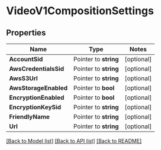# VideoV1CompositionSettings

## Properties
Name | Type | Notes
------------ | ------------- | -------------
**AccountSid** | Pointer to **string** | [optional] 
**AwsCredentialsSid** | Pointer to **string** | [optional] 
**AwsS3Url** | Pointer to **string** | [optional] 
**AwsStorageEnabled** | Pointer to **bool** | [optional] 
**EncryptionEnabled** | Pointer to **bool** | [optional] 
**EncryptionKeySid** | Pointer to **string** | [optional] 
**FriendlyName** | Pointer to **string** | [optional] 
**Url** | Pointer to **string** | [optional] 

[[Back to Model list]](../README.md#documentation-for-models) [[Back to API list]](../README.md#documentation-for-api-endpoints) [[Back to README]](../README.md)


